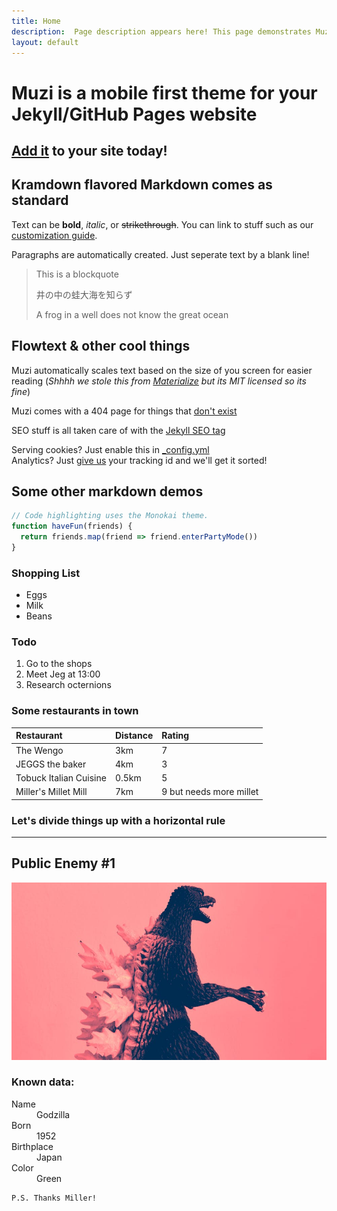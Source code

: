 ```yaml
---
title: Home
description:  Page description appears here! This page demonstrates Muzi's features.
layout: default
---
```


# Muzi is a mobile first theme for your Jekyll/GitHub Pages website

## [Add it](/customize/) to your site today!

## Kramdown flavored Markdown comes as standard

Text can be **bold**, _italic_, or ~~strikethrough~~. You can link to stuff such as our [customization guide](/customize/).

Paragraphs are automatically created. Just seperate text by a blank line!

> This is a blockquote
>
> 井の中の蛙大海を知らず
>
> A frog in a well does not know the great ocean


## Flowtext & other cool things

Muzi automatically scales text based on the size of you screen for easier reading (_Shhhh we stole this from [Materialize](https://materializecss.com/typography.html#flow) but its MIT licensed so its fine_)

Muzi comes with a 404 page for things that [don't exist](/this-doesnt-exist)

SEO stuff is all taken care of with the [Jekyll SEO tag](https://github.com/jekyll/jekyll-seo-tag)

Serving cookies? Just enable this in [_config.yml](/customize/#6-cookie-consent)  
Analytics? Just [give us](/customize/#7-google-analytics) your tracking id and we'll get it sorted!

## Some other markdown demos

```js
// Code highlighting uses the Monokai theme.
function haveFun(friends) {
  return friends.map(friend => friend.enterPartyMode())
}
```

### Shopping List

- Eggs  
- Milk
- Beans

### Todo

1. Go to the shops
2. Meet Jeg at 13:00
3. Research octernions

### Some restaurants in town

| Restaurant             | Distance | Rating |
|:-----------------------|:---------|:-------|
| The Wengo              | 3km      | 7      |
| JEGGS the baker        | 4km      | 3      |
| Tobuck Italian Cuisine | 0.5km    | 5      |
| Miller's Millet Mill   | 7km      | 9 but needs more millet|

### Let's divide things up with a horizontal rule

* * *

## Public Enemy #1

![Godzilla](/assets/zilla.jpeg)

### Known data:

<dl>
<dt>Name</dt>
<dd>Godzilla</dd>
<dt>Born</dt>
<dd>1952</dd>
<dt>Birthplace</dt>
<dd>Japan</dd>
<dt>Color</dt>
<dd>Green</dd>
</dl>

```
P.S. Thanks Miller!
```